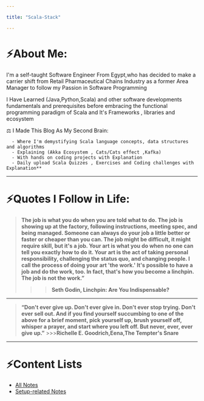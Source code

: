 ```yaml
---

title: "Scala-Stack"

---
```




# ⚡About Me:

   I'm a self-taught Software Engineer From Egypt,who has decided to make a carrier shift from Retail Pharmaceutical Chains Industry as a former Area Manager to follow my Passion in Software Programming

   I Have Learned (Java,Python,Scala) and other software developments fundamentals and prerequisites before embracing
    the functional programming paradigm of Scala and It's Frameworks , libraries and ecosystem

   ⚖️ I Made This Blog As My Second Brain:

      - Where I'm demystifying Scala language concepts, data structures and algorithms 
      - Explaining (Akka Ecosystem , Cats/Cats effect ,Kafka)
      - With hands on coding projects with Explanation
      - Daily upload Scala Quizzes , Exercises and Coding challenges with Explanation**
---

# ⚡Quotes I Follow in Life:

   >**The job is what you do when you are told what to do. The job is showing up at the factory, following instructions, meeting spec, and being managed.     Someone can always do your job a little better or faster or cheaper than you can. The job might be difficult, it might require skill, but it's a job.     Your art is what you do when no one can tell you exactly how to do it. Your art is the act of taking personal responsibility, challenging the status     quo, and changing people. I call the process of doing your art 'the work.' It's possible to have a job and do the work, too. In fact, that's how you     become a linchpin. The job is not the work.”** 
   >>>**Seth Godin, Linchpin: Are You Indispensable?**

   ---
   >**“Don't ever give up.
    Don't ever give in.
    Don't ever stop trying.
    Don't ever sell out.
    And if you find yourself succumbing to one of the above for a brief moment,
    pick yourself up, brush yourself off, whisper a prayer, and start where you left off.
    But never, ever, ever give up.”**
    >>>**Richelle E. Goodrich,Eena,The Tempter's Snare**
    

   
   ---
# ⚡Content Lists



- [All Notes](/notes)
- [Setup-related Notes](/tags/setup)

   